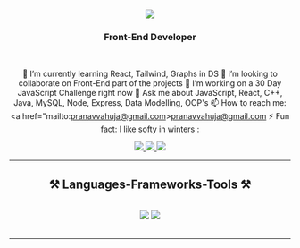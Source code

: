 



<h1 align="center">
    <img src="https://readme-typing-svg.herokuapp.com/?font=Righteous&size=35&center=true&vCenter=true&width=500&height=70&duration=4000&lines=Hi+There!+👋;+I'm+Pranav+Ahuja!;" />
</h1>

<h3 align="center">Front-End Developer </h3>

<br/>

<div align="center">
 
  🌱 I’m currently learning React, Tailwind, Graphs in DS
  👯 I’m looking to collaborate on Front-End part of the projects
  🤔 I’m working on a 30 Day JavaScript Challenge right now
  💬 Ask me about JavaScript, React, C++, Java, MySQL, Node, Express, Data Modelling, OOP's
  📫 How to reach me: <a href="mailto:pranavvahuja@gmail.com>pranavvahuja@gmail.com</a>
  ⚡ Fun fact: I like softy in winters :


 </div>
<div align="center"> 
  <a href="mailto:pranavvahuja@gmail.com">
    <img src="https://img.shields.io/badge/Gmail-333333?style=for-the-badge&logo=gmail&logoColor=red" />
  </a>
  <a href="https://linkedin.com/in/pranavvahuja" target="_blank">
    <img src="https://img.shields.io/badge/LinkedIn-0077B5?style=for-the-badge&logo=linkedin&logoColor=white" target="_blank" />
  </a>
  <a href="https://kingpranav21.github.io" target="_blank">
     <img src="https://img.shields.io/badge/Portfolio-FF5722?style=for-the-badge&logo=todoist&logoColor=white" target="_blank" /> <!-- sqlite, safari, google-chrome are other good icon options -->
  </a>
</div>

 <hr/>
 
<h2 align="center">⚒️ Languages-Frameworks-Tools ⚒️</h2>
<br/>
<div align="center">
    <img src="https://skillicons.dev/icons?i=react,bootstrap,html,css,vscode,github,figma,tailwind,git" />
    <img src="https://skillicons.dev/icons?i=nodejs,javascript,typescript,express,firebase,mongodb,cpp,java,mysql" /><br>
</div>

<br/>
<hr/>
<div align="center">
<!--   <h2>🐍 </h2>
  <br>
  <img alt="snake eating my contributions" src="https://raw.githubusercontent.com/salesp07/salesp07/output/github-contribution-grid-snake.svg" />
  
  <br/><br/><br/> -->
</div>

<hr/>
<br/>

<!--
**kingpranav21/kingpranav21** is a ✨ _special_ ✨ repository because its `README.md` (this file) appears on your GitHub profile.

Here are some ideas to get you started:

- 🔭 I’m currently working on ...
- 🌱 I’m currently learning ...
- 👯 I’m looking to collaborate on ...
- 🤔 I’m looking for help with ...
- 💬 Ask me about ...
- 📫 How to reach me: ...
- 😄 Pronouns: ...
- ⚡ Fun fact: ...
-->
